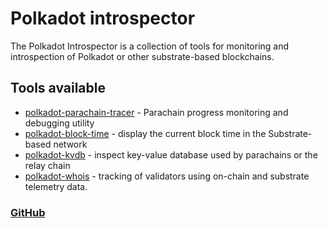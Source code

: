 # Polkadot introspector

The Polkadot Introspector is a collection of tools for monitoring and introspection of Polkadot or other substrate-based blockchains.

## Tools available

- [polkadot-parachain-tracer](https://github.com/paritytech/polkadot-introspector/blob/master/parachain-tracer/README.md) - Parachain progress monitoring and debugging utility
- [polkadot-block-time](https://github.com/paritytech/polkadot-introspector/blob/master/block-time/README.md) - display the current block time in the Substrate-based network
- [polkadot-kvdb](https://github.com/paritytech/polkadot-introspector/blob/master/kvdb/README.md) - inspect key-value database used by parachains or the relay chain
- [polkadot-whois](https://github.com/paritytech/polkadot-introspector/blob/master/whois/README.md) - tracking of validators using on-chain and substrate telemetry data.

### [GitHub](https://github.com/paritytech/polkadot-introspector)
